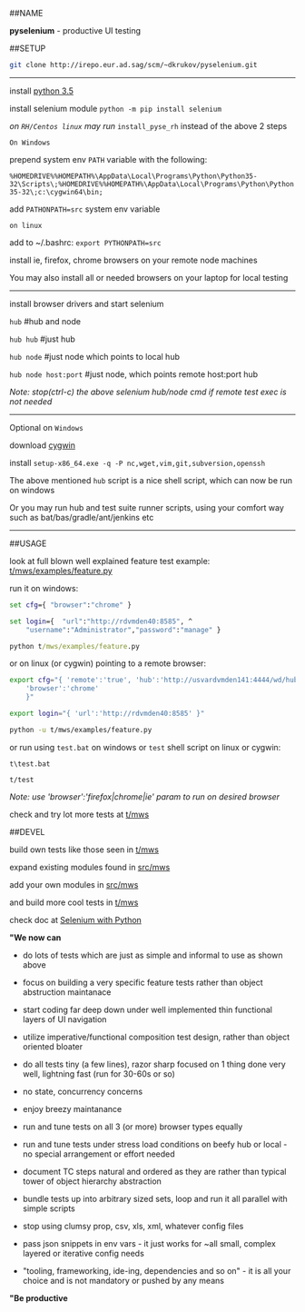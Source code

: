 ##NAME

**pyselenium** - productive UI testing

##SETUP

```sh 
git clone http://irepo.eur.ad.sag/scm/~dkrukov/pyselenium.git
```
---

install [python 3.5](https://www.python.org/downloads)

install selenium module `python -m pip install selenium`

_on `RH/Centos linux` may run_ `install_pyse_rh` instead of the above 2 steps

`On Windows`

prepend system env `PATH` variable with the following:

`%HOMEDRIVE%%HOMEPATH%\AppData\Local\Programs\Python\Python35-32\Scripts\;%HOMEDRIVE%%HOMEPATH%\AppData\Local\Programs\Python\Python35-32\;c:\cygwin64\bin;`

add `PATHONPATH=src` system env variable

`on linux`

add to ~/.bashrc: `export PYTHONPATH=src`

install ie, firefox, chrome browsers on your remote node machines

You may also install all or needed browsers on your laptop for local testing

---

install browser drivers and start selenium

`hub`		#hub and node

`hub hub`	#just hub

`hub node`	#just node which points to local hub

`hub node host:port`	#just node, which points remote host:port hub

_Note: stop(ctrl-c) the above selenium hub/node cmd if remote test exec is not needed_

---

Optional on `Windows`

download [cygwin](http://cygwin.com/setup-x86_64.exe)

install `setup-x86_64.exe -q -P nc,wget,vim,git,subversion,openssh` 

The above mentioned `hub` script is a nice shell script, which can now be run on windows

Or you may run hub and test suite runner scripts, using your comfort way such as bat/bas/gradle/ant/jenkins etc

---

##USAGE

look at full blown well explained feature test example: [t/mws/examples/feature.py](../browse/t/mws/examples/feature.py)

run it on windows:

```bat
set cfg={ "browser":"chrome" }

set login={  "url":"http://rdvmden40:8585", ^
	"username":"Administrator","password":"manage" } 

python t/mws/examples/feature.py

```
or on linux (or cygwin) pointing to a remote browser:

```bash
export cfg="{ 'remote':'true', 'hub':'http://usvardvmden141:4444/wd/hub',
	'browser':'chrome'
    }"

export login="{ 'url':'http://rdvmden40:8585' }"

python -u t/mws/examples/feature.py
```

or run using `test.bat` on windows or `test` shell script on linux or cygwin:

`t\test.bat`

`t/test`

_Note: use 'browser':'firefox|chrome|ie' param to run on desired browser_

check and try lot more tests at [t/mws](../browse/t/mws)

##DEVEL

build own tests like those seen in [t/mws](../browse/t/mws)

expand existing modules found in [src/mws](../browse/src/mws)

add your own modules in [src/mws](../browse/src/mws)

and build more cool tests in [t/mws](../browse/t/mws)

check doc at [Selenium with Python](https://seleniumhq.github.io/selenium/docs/api/py/index.html)

**"We now can**


- do lots of tests which are just as simple and informal to use as shown above

- focus on building a very specific feature tests rather than object abstruction maintanace

- start coding far deep down under well implemented thin functional layers of UI navigation

- utilize imperative/functional composition test design, rather than object oriented bloater

- do all tests tiny (a few lines), razor sharp focused on 1 thing done very well, lightning fast (run for 30-60s or so)

- no state, concurrency concerns

- enjoy breezy maintanance

- run and tune tests on all 3 (or more) browser types equally

- run and tune tests under stress load conditions on beefy hub or local -no special arrangement or effort needed

- document TC steps natural and ordered as they are rather than typical tower of object hierarchy abstraction

- bundle tests up into arbitrary sized sets, loop and run it all parallel with simple scripts

- stop using clumsy prop, csv, xls, xml, whatever config files

- pass json snippets in env vars - it just works for ~all small, complex layered or iterative config needs

- "tooling, frameworking, ide-ing, dependencies and so on" - it is all your choice and is not mandatory or pushed by any means


**"Be productive**

